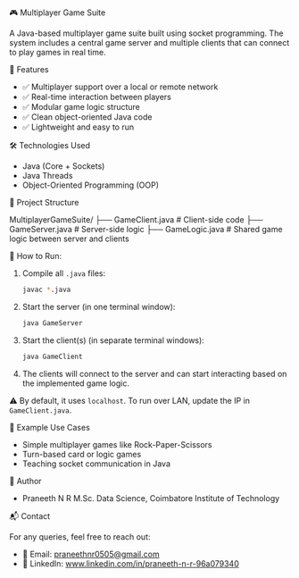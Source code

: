 🎮 Multiplayer Game Suite

A Java-based multiplayer game suite built using socket programming. The system includes a central game server and multiple clients that can connect to play games in real time.


🚀 Features

- ✅ Multiplayer support over a local or remote network
- ✅ Real-time interaction between players
- ✅ Modular game logic structure
- ✅ Clean object-oriented Java code
- ✅ Lightweight and easy to run


🛠️ Technologies Used

- Java (Core + Sockets)
- Java Threads
- Object-Oriented Programming (OOP)


📁 Project Structure

MultiplayerGameSuite/
├── GameClient.java       # Client-side code
├── GameServer.java       # Server-side logic
├── GameLogic.java        # Shared game logic between server and clients


🧪 How to Run:

1. Compile all `.java` files:

   ```bash
   javac *.java
   ```

2. Start the server (in one terminal window):

   ```bash
   java GameServer
   ```

3. Start the client(s) (in separate terminal windows):

   ```bash
   java GameClient
   ```

4. The clients will connect to the server and can start interacting based on the implemented game logic.

⚠️ By default, it uses `localhost`. To run over LAN, update the IP in `GameClient.java`.


🎯 Example Use Cases

- Simple multiplayer games like Rock-Paper-Scissors
- Turn-based card or logic games
- Teaching socket communication in Java


👤 Author

- Praneeth N R
   M.Sc. Data Science, Coimbatore Institute of Technology


📬 Contact

For any queries, feel free to reach out:
- 📧 Email: praneethnr0505@gmail.com
- 💼 LinkedIn: www.linkedin.com/in/praneeth-n-r-96a079340
